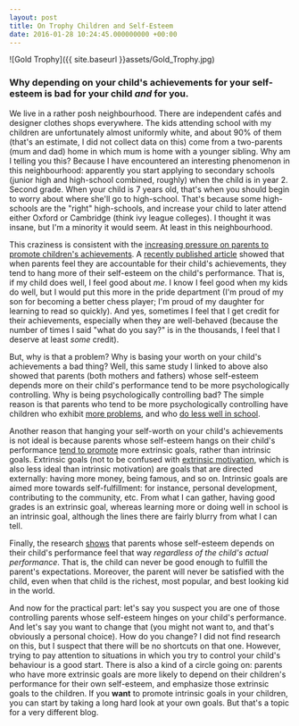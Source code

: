 ```yaml
---
layout: post
title: On Trophy Children and Self-Esteem
date: 2016-01-28 10:24:45.000000000 +00:00
---
```

![Gold Trophy]({{ site.baseurl }}assets/Gold_Trophy.jpg)

### Why depending on your child's achievements for your self-esteem is bad for your child _and_ for you.

We live in a rather posh neighbourhood. There are independent cafés and designer clothes shops everywhere. The kids attending school with my children are unfortunately almost uniformly white, and about 90% of them (that's an estimate, I did not collect data on this) come from a two-parents (mum and dad) home in which mum is home with a younger sibling. Why am I telling you this? Because I have encountered an interesting phenomenon in this neighbourhood: apparently you start applying to secondary schools (junior high and high-school combined, roughly) when the child is in year 2. Second grade. When your child is 7 years old, that's when you should begin to worry about where she'll go to high-school. That's because some high-schools are the "right" high-schools, and increase your child to later attend either Oxford or Cambridge (think ivy league colleges). I thought it was insane, but I'm a minority it would seem. At least in this neighbourhood.

This craziness is consistent with the [increasing pressure on parents to promote children's achievements](https://www.prometheusbooks.com/index.php?main_page=product_info&products_id=884). A [recently published article](http://www.tandfonline.com/doi/abs/10.1080/15295192.2015.1020135) showed that when parents feel they are accountable for their child's achievements, they tend to hang more of their self-esteem on the child's performance. That is, if my child does well, I feel good about _me_. I know I feel good when my kids do well, but I would put this more in the pride department (I'm proud of my son for becoming a better chess player; I'm proud of my daughter for learning to read so quickly). And yes, sometimes I feel that I get credit for their achievements, especially when they are well-behaved (because the number of times I said "what do you say?" is in the thousands, I feel that I deserve at least _some_ credit).

But, why is that a problem? Why is basing your worth on your child's achievements a bad thing? Well, this same study I linked to above also showed that parents (both mothers and fathers) whose self-esteem depends more on their child's performance tend to be more psychologically controlling. Why is being psychologically controlling bad? The simple reason is that parents who tend to be more psychologically controlling have children who exhibit [more problems](https://selfdeterminationtheory.org/SDT/documents/2010_Soenens_Vansteenkiste_DevRev.pdf), and who [do less well in school](http://www.sciencedirect.com/science/article/pii/S1041608014002362).

Another reason that hanging your self-worth on your child's achievements is not ideal is because parents whose self-esteem hangs on their child's performance [tend to promote](http://www.sciencedirect.com/science/article/pii/S0140197115000640) more extrinsic goals, rather than intrinsic goals. Extrinsic goals (not to be confused with [extrinsic motivation](https://galpod.com/more-than-words/), which is also less ideal than intrinsic motivation) are goals that are directed externally: having more money, being famous, and so on. Intrinsic goals are aimed more towards self-fulfillment: for instance, personal development, contributing to the community, etc. From what I can gather, having good grades is an extrinsic goal, whereas learning more or doing well in school is an intrinsic goal, although the lines there are fairly blurry from what I can tell.

Finally, the research [shows](http://www.tandfonline.com/doi/abs/10.1080/15295192.2015.1020135) that parents whose self-esteem depends on their child's performance feel that way _regardless of the child's actual performance_. That is, the child can never be good enough to fulfill the parent's expectations. Moreover, the parent will never be satisfied with the child, even when that child is the richest, most popular, and best looking kid in the world.

And now for the practical part: let's say you suspect you are one of those controlling parents whose self-esteem hinges on your child's performance. And let's say you want to change that (you might not want to, and that's obviously a personal choice). How do you change? I did not find research on this, but I suspect that there will be no shortcuts on that one. However, trying to pay attention to situations in which you try to control your child's behaviour is a good start. There is also a kind of a circle going on: parents who have more extrinsic goals are more likely to depend on their children's performance for their own self-esteem, and emphasize those extrinsic goals to the children. If you **want** to promote intrinsic goals in your children, you can start by taking a long hard look at your own goals. But that's a topic for a very different blog.
